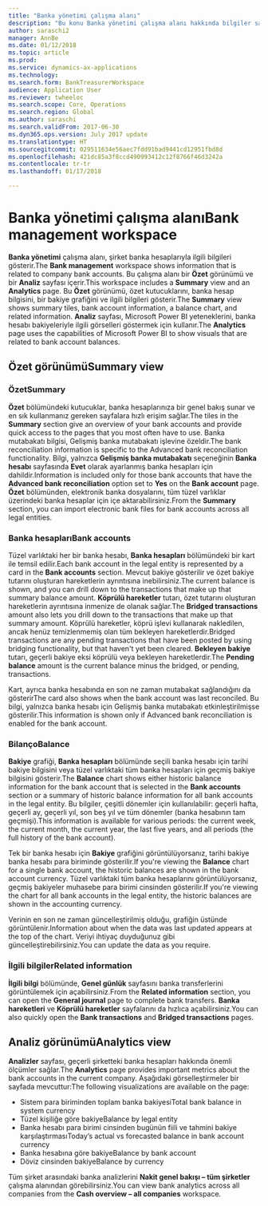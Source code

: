 ```yaml
---
title: "Banka yönetimi çalışma alanı"
description: "Bu konu Banka yönetimi çalışma alanı hakkında bilgiler sağlar. Bu çalışma alanı, şirket banka hesaplarıyla ilgili bilgiyi gösterir ve bir Özet görünümü ve bir Analiz sayfası içerir. Bu özet görünümü, özet kutucuklarını, banka hesap bilgisini, bir bakiye grafiğini ve ilgili bilgileri gösterir. Analiz sayfası, Microsoft Power BI yeteneklerini, banka hesabı bakiyeleriyle ilgili görselleri göstermek için kullanır."
author: saraschi2
manager: AnnBe
ms.date: 01/12/2018
ms.topic: article
ms.prod: 
ms.service: dynamics-ax-applications
ms.technology: 
ms.search.form: BankTreasurerWorkspace
audience: Application User
ms.reviewer: twheeloc
ms.search.scope: Core, Operations
ms.search.region: Global
ms.author: saraschi
ms.search.validFrom: 2017-06-30
ms.dyn365.ops.version: July 2017 update
ms.translationtype: HT
ms.sourcegitcommit: 029511634e56aec7fdd91bad9441cd12951fbd8d
ms.openlocfilehash: 421dc85a3f8ccd490993412c12f8766f46d3242a
ms.contentlocale: tr-tr
ms.lasthandoff: 01/17/2018

---
```

# <a name="bank-management-workspace"></a><span data-ttu-id="d32e7-106">Banka yönetimi çalışma alanı</span><span class="sxs-lookup"><span data-stu-id="d32e7-106">Bank management workspace</span></span>

<span data-ttu-id="d32e7-107">**Banka yönetimi** çalışma alanı, şirket banka hesaplarıyla ilgili bilgileri gösterir.</span><span class="sxs-lookup"><span data-stu-id="d32e7-107">The **Bank management** workspace shows information that is related to company bank accounts.</span></span> <span data-ttu-id="d32e7-108">Bu çalışma alanı bir **Özet** görünümü ve bir **Analiz** sayfası içerir.</span><span class="sxs-lookup"><span data-stu-id="d32e7-108">This workspace includes a **Summary** view and an **Analytics** page.</span></span> <span data-ttu-id="d32e7-109">Bu **Özet** görünümü, özet kutucuklarını, banka hesap bilgisini, bir bakiye grafiğini ve ilgili bilgileri gösterir.</span><span class="sxs-lookup"><span data-stu-id="d32e7-109">The **Summary** view shows summary tiles, bank account information, a balance chart, and related information.</span></span> <span data-ttu-id="d32e7-110">**Analiz** sayfası, Microsoft Power BI yeteneklerini, banka hesabı bakiyeleriyle ilgili görselleri göstermek için kullanır.</span><span class="sxs-lookup"><span data-stu-id="d32e7-110">The **Analytics** page uses the capabilities of Microsoft Power BI to show visuals that are related to bank account balances.</span></span>

## <a name="summary-view"></a><span data-ttu-id="d32e7-111">Özet görünümü</span><span class="sxs-lookup"><span data-stu-id="d32e7-111">Summary view</span></span>

### <a name="summary"></a><span data-ttu-id="d32e7-112">Özet</span><span class="sxs-lookup"><span data-stu-id="d32e7-112">Summary</span></span>

<span data-ttu-id="d32e7-113">**Özet** bölümündeki kutucuklar, banka hesaplarınıza bir genel bakış sunar ve en sık kullanmanız gereken sayfalara hızlı erişim sağlar.</span><span class="sxs-lookup"><span data-stu-id="d32e7-113">The tiles in the **Summary** section give an overview of your bank accounts and provide quick access to the pages that you most often have to use.</span></span> <span data-ttu-id="d32e7-114">Banka mutabakatı bilgisi, Gelişmiş banka mutabakatı işlevine özeldir.</span><span class="sxs-lookup"><span data-stu-id="d32e7-114">The bank reconciliation information is specific to the Advanced bank reconciliation functionality.</span></span> <span data-ttu-id="d32e7-115">Bilgi, yalnızca **Gelişmiş banka mutabakatı** seçeneğinin **Banka hesabı** sayfasında **Evet** olarak ayarlanmış banka hesapları için dahildir.</span><span class="sxs-lookup"><span data-stu-id="d32e7-115">Information is included only for those bank accounts that have the **Advanced bank reconciliation** option set to **Yes** on the **Bank account** page.</span></span> <span data-ttu-id="d32e7-116">**Özet** bölümünden, elektronik banka dosyalarını, tüm tüzel varlıklar üzerindeki banka hesaplar için içe aktarabilirsiniz.</span><span class="sxs-lookup"><span data-stu-id="d32e7-116">From the **Summary** section, you can import electronic bank files for bank accounts across all legal entities.</span></span>

### <a name="bank-accounts"></a><span data-ttu-id="d32e7-117">Banka hesapları</span><span class="sxs-lookup"><span data-stu-id="d32e7-117">Bank accounts</span></span>

<span data-ttu-id="d32e7-118">Tüzel varlıktaki her bir banka hesabı, **Banka hesapları** bölümündeki bir kart ile temsil edilir.</span><span class="sxs-lookup"><span data-stu-id="d32e7-118">Each bank account in the legal entity is represented by a card in the **Bank accounts** section.</span></span> <span data-ttu-id="d32e7-119">Mevcut bakiye gösterilir ve özet bakiye tutarını oluşturan hareketlerin ayrıntısına inebilirsiniz.</span><span class="sxs-lookup"><span data-stu-id="d32e7-119">The current balance is shown, and you can drill down to the transactions that make up that summary balance amount.</span></span> <span data-ttu-id="d32e7-120">**Köprülü hareketler** tutarı, özet tutarını oluşturan hareketlerin ayrıntısına inmenize de olanak sağlar.</span><span class="sxs-lookup"><span data-stu-id="d32e7-120">The **Bridged transactions** amount also lets you drill down to the transactions that make up that summary amount.</span></span> <span data-ttu-id="d32e7-121">Köprülü hareketler, köprü işlevi kullanarak nakledilen, ancak henüz temizlenmemiş olan tüm bekleyen hareketlerdir.</span><span class="sxs-lookup"><span data-stu-id="d32e7-121">Bridged transactions are any pending transactions that have been posted by using bridging functionality, but that haven't yet been cleared.</span></span> <span data-ttu-id="d32e7-122">**Bekleyen bakiye** tutarı, geçerli bakiye eksi köprülü veya bekleyen hareketlerdir.</span><span class="sxs-lookup"><span data-stu-id="d32e7-122">The **Pending balance** amount is the current balance minus the bridged, or pending, transactions.</span></span>

<span data-ttu-id="d32e7-123">Kart, ayrıca banka hesabında en son ne zaman mutabakat sağlandığını da gösterir</span><span class="sxs-lookup"><span data-stu-id="d32e7-123">The card also shows when the bank account was last reconciled.</span></span> <span data-ttu-id="d32e7-124">Bu bilgi, yalnızca banka hesabı için Gelişmiş banka mutabakatı etkinleştirilmişse gösterilir.</span><span class="sxs-lookup"><span data-stu-id="d32e7-124">This information is shown only if Advanced bank reconciliation is enabled for the bank account.</span></span>

### <a name="balance"></a><span data-ttu-id="d32e7-125">Bilanço</span><span class="sxs-lookup"><span data-stu-id="d32e7-125">Balance</span></span>

<span data-ttu-id="d32e7-126">**Bakiye** grafiği, **Banka hesapları** bölümünde seçili banka hesabı için tarihi bakiye bilgisini veya tüzel varlıktaki tüm banka hesapları için geçmiş bakiye bilgisini gösterir.</span><span class="sxs-lookup"><span data-stu-id="d32e7-126">The **Balance** chart shows either historic balance information for the bank account that is selected in the **Bank accounts** section or a summary of historic balance information for all bank accounts in the legal entity.</span></span> <span data-ttu-id="d32e7-127">Bu bilgiler, çeşitli dönemler için kullanılabilir: geçerli hafta, geçerli ay, geçerli yıl, son beş yıl ve tüm dönemler (banka hesabının tam geçmişi).</span><span class="sxs-lookup"><span data-stu-id="d32e7-127">This information is available for various periods: the current week, the current month, the current year, the last five years, and all periods (the full history of the bank account).</span></span> 

<span data-ttu-id="d32e7-128">Tek bir banka hesabı için **Bakiye** grafiğini görüntülüyorsanız, tarihi bakiye banka hesabı para biriminde gösterilir.</span><span class="sxs-lookup"><span data-stu-id="d32e7-128">If you're viewing the **Balance** chart for a single bank account, the historic balances are shown in the bank account currency.</span></span> <span data-ttu-id="d32e7-129">Tüzel varlıktaki tüm banka hesaplarını görüntülüyorsanız, geçmiş bakiyeler muhasebe para birimi cinsinden gösterilir.</span><span class="sxs-lookup"><span data-stu-id="d32e7-129">If you're viewing the chart for all bank accounts in the legal entity, the historic balances are shown in the accounting currency.</span></span>

<span data-ttu-id="d32e7-130">Verinin en son ne zaman güncelleştirilmiş olduğu, grafiğin üstünde görüntülenir.</span><span class="sxs-lookup"><span data-stu-id="d32e7-130">Information about when the data was last updated appears at the top of the chart.</span></span> <span data-ttu-id="d32e7-131">Veriyi ihtiyaç duyduğunuz gibi güncelleştirebilirsiniz.</span><span class="sxs-lookup"><span data-stu-id="d32e7-131">You can update the data as you require.</span></span>

### <a name="related-information"></a><span data-ttu-id="d32e7-132">İlgili bilgiler</span><span class="sxs-lookup"><span data-stu-id="d32e7-132">Related information</span></span>

<span data-ttu-id="d32e7-133">**İlgili bilgi** bölümünde, **Genel günlük** sayfasını banka transferlerini görüntülemek için açabilirsiniz.</span><span class="sxs-lookup"><span data-stu-id="d32e7-133">From the **Related information** section, you can open the **General journal** page to complete bank transfers.</span></span> <span data-ttu-id="d32e7-134">**Banka hareketleri** ve **Köprülü hareketler** sayfalarını da hızlıca açabilirsiniz.</span><span class="sxs-lookup"><span data-stu-id="d32e7-134">You can also quickly open the **Bank transactions** and **Bridged transactions** pages.</span></span>

## <a name="analytics-view"></a><span data-ttu-id="d32e7-135">Analiz görünümü</span><span class="sxs-lookup"><span data-stu-id="d32e7-135">Analytics view</span></span>

<span data-ttu-id="d32e7-136">**Analizler** sayfası, geçerli şirketteki banka hesapları hakkında önemli ölçümler sağlar.</span><span class="sxs-lookup"><span data-stu-id="d32e7-136">The **Analytics** page provides important metrics about the bank accounts in the current company.</span></span> <span data-ttu-id="d32e7-137">Aşağıdaki görselleştirmeler bir sayfada mevcuttur:</span><span class="sxs-lookup"><span data-stu-id="d32e7-137">The following visualizations are available on the page:</span></span>

-   <span data-ttu-id="d32e7-138">Sistem para biriminden toplam banka bakiyesi</span><span class="sxs-lookup"><span data-stu-id="d32e7-138">Total bank balance in system currency</span></span>
-   <span data-ttu-id="d32e7-139">Tüzel kişiliğe göre bakiye</span><span class="sxs-lookup"><span data-stu-id="d32e7-139">Balance by legal entity</span></span>
-   <span data-ttu-id="d32e7-140">Banka hesabı para birimi cinsinden bugünün fiili ve tahmini bakiye karşılaştırması</span><span class="sxs-lookup"><span data-stu-id="d32e7-140">Today’s actual vs forecasted balance in bank account currency</span></span>
-   <span data-ttu-id="d32e7-141">Banka hesabına göre bakiye</span><span class="sxs-lookup"><span data-stu-id="d32e7-141">Balance by bank account</span></span>
-   <span data-ttu-id="d32e7-142">Döviz cinsinden bakiye</span><span class="sxs-lookup"><span data-stu-id="d32e7-142">Balance by currency</span></span>

<span data-ttu-id="d32e7-143">Tüm şirket arasındaki banka analizlerini **Nakit genel bakışı – tüm şirketler** çalışma alanından görebilirsiniz.</span><span class="sxs-lookup"><span data-stu-id="d32e7-143">You can view bank analytics across all companies from the **Cash overview – all companies** workspace.</span></span>

